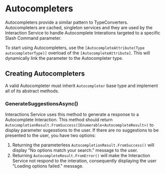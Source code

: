 # Autocompleters

Autocompleters provide a similar pattern to TypeConverters. Autocompleters are cached, singleton services and they are used by the Interaction Service to handle Autocomplete Interations targeted to a specific Slash Command parameter.

To start using Autocompleters, use the `[AutocompleteAttribute(Type autocompleterType)]` overload of the `[AutocompleteAttribute]`. This will dynamically link the parameter to the Autocompleter type.

## Creating Autocompleters

A valid Autocompleter must inherit `Autocompleter` base type and implement all of its abstract methods.

### GenerateSuggestionsAsync()

Interactions Service uses this method to generate a response to a Autocomplete Interaction. This method should return `AutocompletionResult.FromSuccess(IEnumerable<AutocompleteResult>)` to display parameter sugesstions to the user. If there are no suggestions to be presented to the user, you have two options:

1. Returning the parameterless `AutocompletionResult.FromSuccess()` will display "No options match your search." message to the user.
2. Returning `AutocompleteResult.FromError()` will make the Interaction Service not respond to the interation, consequently displaying the user "Loading options failed." message.
